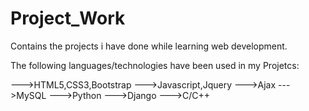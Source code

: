 # Project_Work
Contains the projects i have done while learning web development.

The following languages/technologies have been used in my Projetcs:

--->HTML5,CSS3,Bootstrap
--->Javascript,Jquery
--->Ajax
--->MySQL
--->Python
--->Django
--->C/C++
